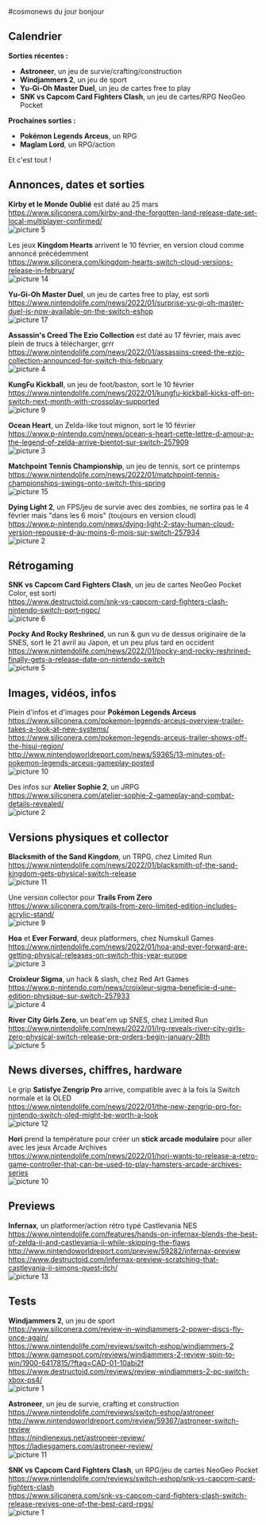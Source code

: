#cosmonews du jour bonjour
  
## Calendrier  

**Sorties récentes :**

- **Astroneer**, un jeu de survie/crafting/construction
- **Windjammers 2**, un jeu de sport
- **Yu-Gi-Oh Master Duel**, un jeu de cartes free to play
- **SNK vs Capcom Card Fighters Clash**, un jeu de cartes/RPG NeoGeo Pocket

**Prochaines sorties :**

- **Pokémon Legends Arceus**, un RPG
- **Maglam Lord**, un RPG/action

Et c'est tout !
  
## Annonces, dates et sorties  
  
**Kirby et le Monde Oublié** est daté au 25 mars  
https://www.siliconera.com/kirby-and-the-forgotten-land-release-date-set-local-multiplayer-confirmed/  
![picture 5](https://i.imgur.com/bozGVfCm.png)  
  
Les jeux **Kingdom Hearts** arrivent le 10 février, en version cloud comme annoncé précédemment  
https://www.siliconera.com/kingdom-hearts-switch-cloud-versions-release-in-february/  
![picture 14](https://i.imgur.com/MD3Q0Z0m.png)  
  
**Yu-Gi-Oh Master Duel**, un jeu de cartes free to play, est sorti  
https://www.nintendolife.com/news/2022/01/surprise-yu-gi-oh-master-duel-is-now-available-on-the-switch-eshop  
![picture 17](https://i.imgur.com/FXiFELFm.jpg)  
  
**Assassin's Creed The Ezio Collection** est daté au 17 février, mais avec plein de trucs à télécharger, grrr  
https://www.nintendolife.com/news/2022/01/assassins-creed-the-ezio-collection-announced-for-switch-this-february  
![picture 4](https://i.imgur.com/lNQJP0Vm.png)  
  
**KungFu Kickball**, un jeu de foot/baston, sort le 10 février  
https://www.nintendolife.com/news/2022/01/kungfu-kickball-kicks-off-on-switch-next-month-with-crossplay-supported  
![picture 9](https://i.imgur.com/5xLpbgwm.png)  
  
**Ocean Heart**, un Zelda-like tout mignon, sort le 10 février  
https://www.p-nintendo.com/news/ocean-s-heart-cette-lettre-d-amour-a-the-legend-of-zelda-arrive-bientot-sur-switch-257909  
![picture 3](https://i.imgur.com/YD0p7BPm.png)  
  
**Matchpoint Tennis Championship**, un jeu de tennis, sort ce printemps  
https://www.nintendolife.com/news/2022/01/matchpoint-tennis-championships-swings-onto-switch-this-spring  
![picture 15](https://i.imgur.com/yd5HJYOm.png)  
  
**Dying Light 2**, un FPS/jeu de survie avec des zombies, ne sortira pas le 4 février mais "dans les 6 mois" (toujours en version cloud)  
https://www.p-nintendo.com/news/dying-light-2-stay-human-cloud-version-repousse-d-au-moins-6-mois-sur-switch-257934  
![picture 2](https://i.imgur.com/U4bknwvm.jpg)  
  
## Rétrogaming  
  
**SNK vs Capcom Card Fighters Clash**, un jeu de cartes NeoGeo Pocket Color, est sorti  
https://www.destructoid.com/snk-vs-capcom-card-fighters-clash-nintendo-switch-port-ngpc/  
![picture 6](https://i.imgur.com/9p4ed5Zm.jpg)  
  
**Pocky And Rocky Reshrined**, un run & gun vu de dessus originaire de la SNES, sort le 21 avril au Japon, et un peu plus tard en occident  
https://www.nintendolife.com/news/2022/01/pocky-and-rocky-reshrined-finally-gets-a-release-date-on-nintendo-switch  
![picture 5](https://i.imgur.com/rB1gjPlm.jpg)  

## Images, vidéos, infos  
  
Plein d'infos et d'images pour **Pokémon Legends Arceus**  
https://www.siliconera.com/pokemon-legends-arceus-overview-trailer-takes-a-look-at-new-systems/  
https://www.siliconera.com/pokemon-legends-arceus-trailer-shows-off-the-hisui-region/  
http://www.nintendoworldreport.com/news/59365/13-minutes-of-pokemon-legends-arceus-gameplay-posted  
![picture 10](https://i.imgur.com/Ks2RKqQm.png)  
  
Des infos sur **Atelier Sophie 2**, un JRPG  
https://www.siliconera.com/atelier-sophie-2-gameplay-and-combat-details-revealed/  
![picture 2](https://i.imgur.com/bLQQ9Z7m.png)  
  
## Versions physiques et collector  
  
**Blacksmith of the Sand Kingdom**, un TRPG, chez Limited Run  
https://www.nintendolife.com/news/2022/01/blacksmith-of-the-sand-kingdom-gets-physical-switch-release  
![picture 11](https://i.imgur.com/TRwp2Qhm.png)  
  
Une version collector pour **Trails From Zero**  
https://www.siliconera.com/trails-from-zero-limited-edition-includes-acrylic-stand/  
![picture 9](https://i.imgur.com/9KlVxj8m.png)  
  
**Hoa** et **Ever Forward**, deux platformers, chez Numskull Games  
https://www.nintendolife.com/news/2022/01/hoa-and-ever-forward-are-getting-physical-releases-on-switch-this-year-europe  
![picture 3](https://i.imgur.com/lI7JECIm.jpg)  
  
**Croixleur Sigma**, un hack & slash, chez Red Art Games  
https://www.p-nintendo.com/news/croixleur-sigma-beneficie-d-une-edition-physique-sur-switch-257933  
![picture 4](https://i.imgur.com/BrsIdk7m.png)  
  
**River City Girls Zero**, un beat'em up SNES, chez Limited Run  
https://www.nintendolife.com/news/2022/01/lrg-reveals-river-city-girls-zero-physical-switch-release-pre-orders-begin-january-28th  
![picture 5](https://i.imgur.com/Z41Kygnm.png)  
  
## News diverses, chiffres, hardware  
  
Le grip **Satisfye Zengrip Pro** arrive, compatible avec à la fois la Switch normale et la OLED  
https://www.nintendolife.com/news/2022/01/the-new-zengrip-pro-for-nintendo-switch-oled-might-be-worth-a-look  
![picture 12](https://i.imgur.com/xqNVTO0t.jpg)  
  
**Hori** prend la température pour créer un **stick arcade modulaire** pour aller avec les jeux Arcade Archives  
https://www.nintendolife.com/news/2022/01/hori-wants-to-release-a-retro-game-controller-that-can-be-used-to-play-hamsters-arcade-archives-series  
![picture 10](https://i.imgur.com/zKvsAWIm.png)  
  
## Previews  
  
**Infernax**, un platformer/action rétro typé Castlevania NES  
https://www.nintendolife.com/features/hands-on-infernax-blends-the-best-of-zelda-ii-and-castlevania-ii-while-skipping-the-flaws  
http://www.nintendoworldreport.com/preview/59282/infernax-preview  
https://www.destructoid.com/infernax-preview-scratching-that-castlevania-ii-simons-quest-itch/  
![picture 13](https://i.imgur.com/HAbuumfm.png)  
  
## Tests  
  
**Windjammers 2**, un jeu de sport  
https://www.siliconera.com/review-in-windjammers-2-power-discs-fly-once-again/  
https://www.nintendolife.com/reviews/switch-eshop/windjammers-2  
https://www.gamespot.com/reviews/windjammers-2-review-spin-to-win/1900-6417815/?ftag=CAD-01-10abi2f  
https://www.destructoid.com/reviews/review-windjammers-2-pc-switch-xbox-ps4/  
![picture 1](https://i.imgur.com/2uwNT2Um.jpg)  
  
**Astroneer**, un jeu de survie, crafting et construction  
https://www.nintendolife.com/reviews/switch-eshop/astroneer  
http://www.nintendoworldreport.com/review/59367/astroneer-switch-review  
https://nindienexus.net/astroneer-review/  
https://ladiesgamers.com/astroneer-review/  
![picture 11](https://i.imgur.com/xEN4mhVm.png)  
  
**SNK vs Capcom Card Fighters Clash**, un RPG/jeu de cartes NeoGeo Pocket  
https://www.nintendolife.com/reviews/switch-eshop/snk-vs-capcom-card-fighters-clash  
https://www.siliconera.com/snk-vs-capcom-card-fighters-clash-switch-release-revives-one-of-the-best-card-rpgs/  
![picture 1](https://i.imgur.com/QeOsBG0m.png)  
